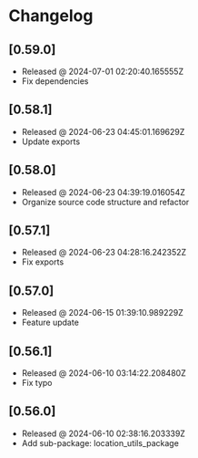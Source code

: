 # Changelog

## [0.59.0]

- Released @ 2024-07-01 02:20:40.165555Z
- Fix dependencies

## [0.58.1]

- Released @ 2024-06-23 04:45:01.169629Z
- Update exports

## [0.58.0]

- Released @ 2024-06-23 04:39:19.016054Z
- Organize source code structure and refactor

## [0.57.1]

- Released @ 2024-06-23 04:28:16.242352Z
- Fix exports

## [0.57.0]

- Released @ 2024-06-15 01:39:10.989229Z
- Feature update

## [0.56.1]

- Released @ 2024-06-10 03:14:22.208480Z
- Fix typo

## [0.56.0]

- Released @ 2024-06-10 02:38:16.203339Z
- Add sub-package: location_utils_package
